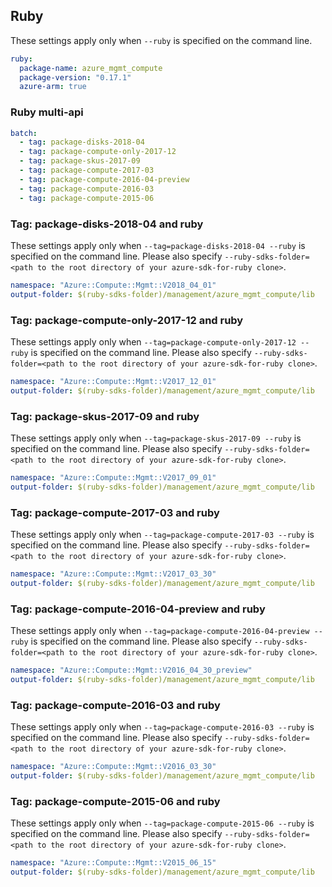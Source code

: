 ## Ruby

These settings apply only when `--ruby` is specified on the command line.

``` yaml $(ruby)
ruby:
  package-name: azure_mgmt_compute
  package-version: "0.17.1"
  azure-arm: true
```

### Ruby multi-api

``` yaml $(ruby) && $(multiapi)
batch:
  - tag: package-disks-2018-04
  - tag: package-compute-only-2017-12
  - tag: package-skus-2017-09
  - tag: package-compute-2017-03
  - tag: package-compute-2016-04-preview
  - tag: package-compute-2016-03
  - tag: package-compute-2015-06
```

### Tag: package-disks-2018-04 and ruby

These settings apply only when `--tag=package-disks-2018-04 --ruby` is specified on the command line.
Please also specify `--ruby-sdks-folder=<path to the root directory of your azure-sdk-for-ruby clone>`.

``` yaml $(tag) == 'package-disks-2018-04' && $(ruby)
namespace: "Azure::Compute::Mgmt::V2018_04_01"
output-folder: $(ruby-sdks-folder)/management/azure_mgmt_compute/lib
```

### Tag: package-compute-only-2017-12 and ruby

These settings apply only when `--tag=package-compute-only-2017-12 --ruby` is specified on the command line.
Please also specify `--ruby-sdks-folder=<path to the root directory of your azure-sdk-for-ruby clone>`.

``` yaml $(tag) == 'package-compute-only-2017-12' && $(ruby)
namespace: "Azure::Compute::Mgmt::V2017_12_01"
output-folder: $(ruby-sdks-folder)/management/azure_mgmt_compute/lib
```

### Tag: package-skus-2017-09 and ruby

These settings apply only when `--tag=package-skus-2017-09 --ruby` is specified on the command line.
Please also specify `--ruby-sdks-folder=<path to the root directory of your azure-sdk-for-ruby clone>`.

``` yaml $(tag) == 'package-skus-2017-09' && $(ruby)
namespace: "Azure::Compute::Mgmt::V2017_09_01"
output-folder: $(ruby-sdks-folder)/management/azure_mgmt_compute/lib
```

### Tag: package-compute-2017-03 and ruby

These settings apply only when `--tag=package-compute-2017-03 --ruby` is specified on the command line.
Please also specify `--ruby-sdks-folder=<path to the root directory of your azure-sdk-for-ruby clone>`.

``` yaml $(tag) == 'package-compute-2017-03' && $(ruby)
namespace: "Azure::Compute::Mgmt::V2017_03_30"
output-folder: $(ruby-sdks-folder)/management/azure_mgmt_compute/lib
```

### Tag: package-compute-2016-04-preview and ruby

These settings apply only when `--tag=package-compute-2016-04-preview --ruby` is specified on the command line.
Please also specify `--ruby-sdks-folder=<path to the root directory of your azure-sdk-for-ruby clone>`.

``` yaml $(tag) == 'package-compute-2016-04-preview' && $(ruby)
namespace: "Azure::Compute::Mgmt::V2016_04_30_preview"
output-folder: $(ruby-sdks-folder)/management/azure_mgmt_compute/lib
```

### Tag: package-compute-2016-03 and ruby

These settings apply only when `--tag=package-compute-2016-03 --ruby` is specified on the command line.
Please also specify `--ruby-sdks-folder=<path to the root directory of your azure-sdk-for-ruby clone>`.

``` yaml $(tag) == 'package-compute-2016-03' && $(ruby)
namespace: "Azure::Compute::Mgmt::V2016_03_30"
output-folder: $(ruby-sdks-folder)/management/azure_mgmt_compute/lib
```

### Tag: package-compute-2015-06 and ruby

These settings apply only when `--tag=package-compute-2015-06 --ruby` is specified on the command line.
Please also specify `--ruby-sdks-folder=<path to the root directory of your azure-sdk-for-ruby clone>`.

``` yaml $(tag) == 'package-compute-2015-06' && $(ruby)
namespace: "Azure::Compute::Mgmt::V2015_06_15"
output-folder: $(ruby-sdks-folder)/management/azure_mgmt_compute/lib
```
